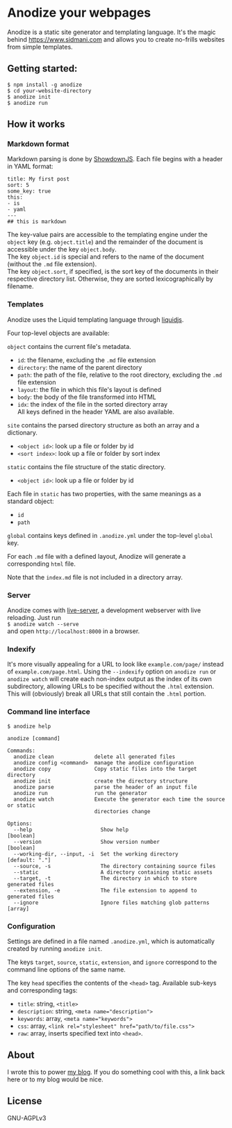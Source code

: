 # Anodize your webpages
Anodize is a static site generator and templating language. It's the magic behind https://www.sidmani.com and allows you to create no-frills websites from simple templates.

## Getting started:
`$ npm install -g anodize`  
`$ cd your-website-directory`  
`$ anodize init`  
`$ anodize run`

## How it works
### Markdown format
Markdown parsing is done by [ShowdownJS](https://github.com/showdownjs/showdown/).
Each file begins with a header in YAML format:  
```
title: My first post
sort: 5
some_key: true
this:
- is
- yaml
---
## this is markdown
```
The key-value pairs are accessible to the templating engine under the `object` key (e.g. `object.title`) and the remainder of the document is accessible under the key `object.body`.   
The key `object.id` is special and refers to the name of the document (without the `.md` file extension).  
The key `object.sort`, if specified, is the sort key of the documents in their respective directory list. Otherwise, they are sorted lexicographically by filename.

### Templates
Anodize uses the Liquid templating language through [liquidjs](https://github.com/harttle/liquidjs).

Four top-level objects are available:  

`object` contains the current file's metadata.
- `id`: the filename, excluding the `.md` file extension
- `directory`: the name of the parent directory
- `path`: the path of the file, relative to the root directory, excluding the `.md` file extension
- `layout`: the file in which this file's layout is defined
- `body`: the body of the file transformed into HTML
- `idx`: the index of the file in the sorted directory array  
All keys defined in the header YAML are also available.

`site` contains the parsed directory structure as both an array and a dictionary.
- `<object id>`: look up a file or folder by id
- `<sort index>`: look up a file or folder by sort index

`static` contains the file structure of the static directory.  
- `<object id>`: look up a file or folder by id

Each file in `static` has two properties, with the same meanings as a standard object:  
- `id`
- `path`

`global` contains keys defined in `.anodize.yml` under the top-level `global` key.

For each `.md` file with a defined layout, Anodize will generate a corresponding `html` file.

Note that the `index.md` file is not included in a directory array.

### Server
Anodize comes with [live-server](https://github.com/tapio/live-server), a development webserver with live reloading. Just run  
`$ anodize watch --serve`  
and open `http://localhost:8000` in a browser.

### Indexify
It's more visually appealing for a URL to look like `example.com/page/` instead of `example.com/page.html`. Using the `--indexify` option on `anodize run` or `anodize watch` will create each non-index output as the index of its own subdirectory, allowing URLs to be specified without the `.html` extension. This will (obviously) break all URLs that still contain the `.html` portion.

### Command line interface
`$ anodize help`  
```
anodize [command]

Commands:
  anodize clean             delete all generated files
  anodize config <command>  manage the anodize configuration
  anodize copy              Copy static files into the target directory
  anodize init              create the directory structure
  anodize parse             parse the header of an input file
  anodize run               run the generator
  anodize watch             Execute the generator each time the source or static
                            directories change

Options:
  --help                      Show help                                [boolean]
  --version                   Show version number                      [boolean]
  --working-dir, --input, -i  Set the working directory           [default: "."]
  --source, -s                The directory containing source files
  --static                    A directory containing static assets
  --target, -t                The directory in which to store generated files
  --extension, -e             The file extension to append to generated files
  --ignore                    Ignore files matching glob patterns        [array]

```

### Configuration

Settings are defined in a file named `.anodize.yml`, which is automatically created by running `anodize init`.

The keys `target`, `source`, `static`, `extension`, and `ignore` correspond to the command line options of the same name.

The key `head` specifies the contents of the `<head>` tag. Available sub-keys and corresponding tags:
- `title`: string, `<title>`
- `description`: string, `<meta name="description">`
- `keywords`: array, `<meta name="keywords">`
- `css`: array, `<link rel="stylesheet" href="path/to/file.css">`
- `raw`: array, inserts specified text into `<head>`.

## About
I wrote this to power [my blog](https://sidmani.com). If you do something cool with this, a link back here or to my blog would be nice.  

## License
GNU-AGPLv3
